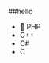 ##‎hello‎          
-  🐘 PHP          
-  C++                               
-  C#                                     
-  C                                                